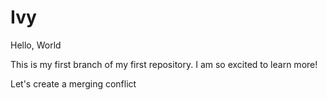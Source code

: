 # Ivy
<p>Hello, World</p>
<p>This is my first branch of my first repository. I am so excited to learn more!</p>
<p> Let's create a merging conflict </p>

